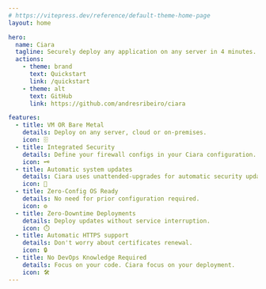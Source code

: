 ```yaml
---
# https://vitepress.dev/reference/default-theme-home-page
layout: home

hero:
  name: Ciara
  tagline: Securely deploy any application on any server in 4 minutes.
  actions:
    - theme: brand
      text: Quickstart
      link: /quickstart
    - theme: alt
      text: GitHub
      link: https://github.com/andresribeiro/ciara

features:
  - title: VM OR Bare Metal
    details: Deploy on any server, cloud or on-premises.
    icon: 🗄️
  - title: Integrated Security
    details: Define your firewall configs in your Ciara configuration. We also set Fail2ban for you.
    icon: 🗝️
  - title: Automatic system updates
    details: Ciara uses unattended-upgrades for automatic security updates.
    icon: 🔧
  - title: Zero-Config OS Ready
    details: No need for prior configuration required.
    icon: ⚙️
  - title: Zero-Downtime Deployments
    details: Deploy updates without service interruption.
    icon: ⏱️
  - title: Automatic HTTPS support
    details: Don't worry about certificates renewal.
    icon: 🔒
  - title: No DevOps Knowledge Required
    details: Focus on your code. Ciara focus on your deployment.
    icon: 🛠️
---
```

